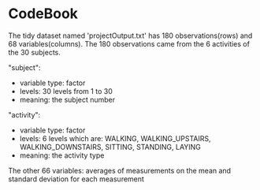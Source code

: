 # CodeBook
The tidy dataset named 'projectOutput.txt' has 180 observations(rows) and 68 variables(columns). The 180 observations came from the 6 activities of the 30 subjects.

"subject": 
* variable type: factor
* levels: 30 levels from 1 to 30
* meaning: the subject number

"activity": 
* variable type: factor
* levels: 6 levels which are: WALKING, WALKING_UPSTAIRS, WALKING_DOWNSTAIRS, SITTING, STANDING, LAYING
* meaning: the activity type

The other 66 variables: averages of measurements on the mean and standard deviation for each measurement
